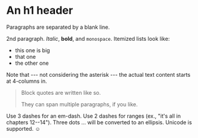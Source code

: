 An h1 header
============

Paragraphs are separated by a blank line.

2nd paragraph. *Italic*, **bold**, and `monospace`. Itemized lists
look like:

  * this one is big
  * that one
  * the other one

Note that --- not considering the asterisk --- the actual text
content starts at 4-columns in.

> Block quotes are
> written like so.
>
> They can span multiple paragraphs,
> if you like.

Use 3 dashes for an em-dash. Use 2 dashes for ranges (ex., "it's all
in chapters 12--14"). Three dots ... will be converted to an ellipsis.
Unicode is supported. ☺